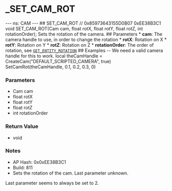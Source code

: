 # _SET_CAM_ROT

--- ns: CAM --- ## SET_CAM_ROT  // 0x85973643155D0B07 0xEE38B3C1 void SET_CAM_ROT(Cam cam, float rotX, float rotY, float rotZ, int rotationOrder);  Sets the rotation of the camera.  ## Parameters * **cam**: The camera handle to use, in order to change the rotation * **rotX**: Rotation on X * **rotY**: Rotation on Y * **rotZ**: Rotation on Z * **rotationOrder**: The order of rotation, see [`GET_ENTITY_ROTATION`](#_0xAFBD61CC738D9EB9)  ## Examples -- We need a valid camera handle for this to work. local theCamHandle = CreateCam("DEFAULT_SCRIPTED_CAMERA", true) SetCamRot(theCamHandle, 0.1, 0.2, 0.3, 0)

### Parameters
* Cam cam
* float rotX
* float rotY
* float rotZ
* int rotationOrder

### Return Value
* void

### Notes
* AP Hash: 0x0xEE38B3C1
* Build: 811
* Sets the rotation of the cam.
Last parameter unknown.

Last parameter seems to always be set to 2.

